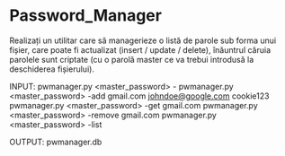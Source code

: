 # Password_Manager
 
Realizați un utilitar care să managerieze o listă de parole sub forma unui fișier, care poate fi
actualizat (insert / update / delete), înăuntrul căruia parolele sunt criptate (cu o parolă master
ce va trebui introdusă la deschiderea fișierului).

INPUT:
pwmanager.py <master_password> -<operation> <website> <username> <password>
pwmanager.py <master_password> -add gmail.com johndoe@google.com cookie123
pwmanager.py <master_password> -get gmail.com
pwmanager.py <master_password> -remove gmail.com
pwmanager.py <master_password> -list

OUTPUT: pwmanager.db
